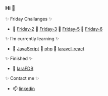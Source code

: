 ### Hi 👋

✨ Friday Challanges ✨
- 🔭 [Friday-2](https://github.com/sauliusinfo/43-grupe-friday2) 🔭 [Friday-3](https://github.com/sauliusinfo/43-grupe-friday3) 🔭 [Friday-5](https://github.com/sauliusinfo/43-grupe-friday5) 🔭 [Friday-6](https://github.com/sauliusinfo/43-grupe-friday6)

✨ I’m currently learning ✨
- 🌱 [JavaScript](https://github.com/sauliusinfo/43-grupe-intro-js) 🌱 [php](https://github.com/sauliusinfo/43-grupe-php) 🌱 [laravel-react](https://github.com/sauliusinfo/deptechapp)

✨ Finished ✨
- 🚀 [laraFDB](https://github.com/sauliusinfo/laraFDB)

✨ Contact me ✨
- 📫 [linkedin](https://linkedin.com/in/saulius-jazdauskas-1aab30270)
